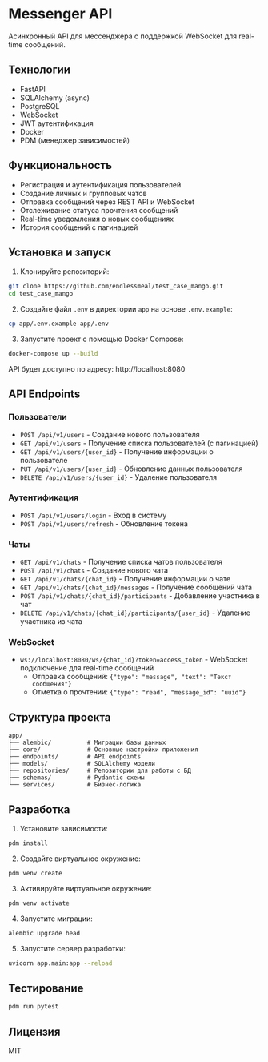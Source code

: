 # Messenger API

Асинхронный API для мессенджера с поддержкой WebSocket для real-time сообщений.

## Технологии

- FastAPI
- SQLAlchemy (async)
- PostgreSQL
- WebSocket
- JWT аутентификация
- Docker
- PDM (менеджер зависимостей)

## Функциональность

- Регистрация и аутентификация пользователей
- Создание личных и групповых чатов
- Отправка сообщений через REST API и WebSocket
- Отслеживание статуса прочтения сообщений
- Real-time уведомления о новых сообщениях
- История сообщений с пагинацией

## Установка и запуск

1. Клонируйте репозиторий:
```bash
git clone https://github.com/endlessmeal/test_case_mango.git
cd test_case_mango
```

2. Создайте файл `.env` в директории `app` на основе `.env.example`:
```bash
cp app/.env.example app/.env
```

3. Запустите проект с помощью Docker Compose:
```bash
docker-compose up --build
```

API будет доступно по адресу: http://localhost:8080

## API Endpoints

### Пользователи
- `POST /api/v1/users` - Создание нового пользователя
- `GET /api/v1/users` - Получение списка пользователей (с пагинацией)
- `GET /api/v1/users/{user_id}` - Получение информации о пользователе
- `PUT /api/v1/users/{user_id}` - Обновление данных пользователя
- `DELETE /api/v1/users/{user_id}` - Удаление пользователя

### Аутентификация
- `POST /api/v1/users/login` - Вход в систему
- `POST /api/v1/users/refresh` - Обновление токена

### Чаты
- `GET /api/v1/chats` - Получение списка чатов пользователя
- `POST /api/v1/chats` - Создание нового чата
- `GET /api/v1/chats/{chat_id}` - Получение информации о чате
- `GET /api/v1/chats/{chat_id}/messages` - Получение сообщений чата
- `POST /api/v1/chats/{chat_id}/participants` - Добавление участника в чат
- `DELETE /api/v1/chats/{chat_id}/participants/{user_id}` - Удаление участника из чата

### WebSocket
- `ws://localhost:8080/ws/{chat_id}?token=access_token` - WebSocket подключение для real-time сообщений
  - Отправка сообщений: `{"type": "message", "text": "Текст сообщения"}`
  - Отметка о прочтении: `{"type": "read", "message_id": "uuid"}`

## Структура проекта

```
app/
├── alembic/          # Миграции базы данных
├── core/             # Основные настройки приложения
├── endpoints/        # API endpoints
├── models/           # SQLAlchemy модели
├── repositories/     # Репозитории для работы с БД
├── schemas/          # Pydantic схемы
└── services/         # Бизнес-логика
```

## Разработка

1. Установите зависимости:
```bash
pdm install
```

2. Создайте виртуальное окружение:
```bash
pdm venv create
```

3. Активируйте виртуальное окружение:
```bash
pdm venv activate
```

4. Запустите миграции:
```bash
alembic upgrade head
```

5. Запустите сервер разработки:
```bash
uvicorn app.main:app --reload
```

## Тестирование

```bash
pdm run pytest
```

## Лицензия

MIT 